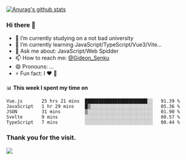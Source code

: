 [![Anurag's github stats](https://github-readme-stats.vercel.app/api?username=gideonsenku)](https://github.com/anuraghazra/github-readme-stats)
### Hi there 👋
- 🔭 I’m currently studying on a not bad university 
- 🌱 I’m currently learning JavaScript/TypeScript/Vue3/Vite...
- 💬 Ask me about: JavaScript/Web Spidder 
- 📫 How to reach me: [@Gideon_Senku](https://t.me/Gideon_Senku)
- 😄 Pronouns: ...
- ⚡ Fun fact: I ❤️ 🎵

📊 **This week I spent my time on**
<!--START_SECTION:waka-->
```text
Vue.js       25 hrs 21 mins  ███████████████████████░░   91.39 % 
JavaScript   1 hr 29 mins    █▒░░░░░░░░░░░░░░░░░░░░░░░   05.36 % 
JSON         31 mins         ▒░░░░░░░░░░░░░░░░░░░░░░░░   01.90 % 
Svelte       9 mins          ░░░░░░░░░░░░░░░░░░░░░░░░░   00.57 % 
TypeScript   7 mins          ░░░░░░░░░░░░░░░░░░░░░░░░░   00.44 % 
```
<!--END_SECTION:waka-->


### Thank you for the visit.
![](http://profile-counter.glitch.me/gideonsenku/count.svg)
<!--
**GideonSenku/GideonSenku** is a ✨ _special_ ✨ repository because its `README.md` (this file) appears on your GitHub profile.

Here are some ideas to get you started:

- 🔭 I’m currently working on ...
- 🌱 I’m currently learning ...
- 👯 I’m looking to collaborate on ...
- 🤔 I’m looking for help with ...
- 💬 Ask me about ...
- 📫 How to reach me: ...
- 😄 Pronouns: ...
- ⚡ Fun fact: ...
-->
